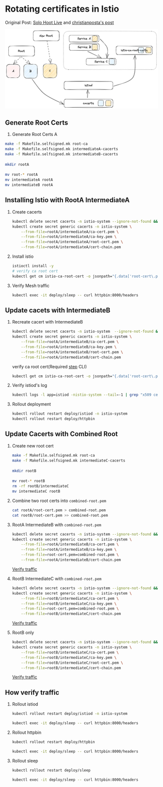 # Rotating certificates in Istio

Original Post: [Solo Hoot Live](https://www.youtube.com/watch?v=hD7L-haWJew) and [christianposta's post](https://blog.christianposta.com/diving-into-istio-1-6-certificate-rotation/)

![Rotating certificates in Istio](./rotating-certificates.png)

## Generate Root Certs

1. Generate Root Certs A

```bash
make -f Makefile.selfsigned.mk root-ca
make -f Makefile.selfsigned.mk intermediateA-cacerts
make -f Makefile.selfsigned.mk intermediateB-cacerts

mkdir rootA

mv root-* rootA
mv intermediateA rootA
mv intermediateB rootA
```

## Installing Istio with RootA IntermediateA


1. Create cacerts

    ```bash
    kubectl delete secret cacerts -n istio-system --ignore-not-found && \
    kubectl create secret generic cacerts -n istio-system \
        --from-file=rootA/intermediateA/ca-cert.pem \
        --from-file=rootA/intermediateA/ca-key.pem \
        --from-file=rootA/intermediateA/root-cert.pem \
        --from-file=rootA/intermediateA/cert-chain.pem
    ```

1. Install istio

    ```bash
    istioctl install -y
    # verify ca root cert
    kubectl get cm istio-ca-root-cert -o jsonpath="{.data['root-cert\.pem']}" | step certificate inspect -
    ```

1. Verify Mesh traffic 
  
    ```bash
    kubectl exec -it deploy/sleep -- curl httpbin:8000/headers
    ```

## Update cacets with IntermediateB

1. Recreate cacert with IntermediateB

    ```bash
    kubectl delete secret cacerts -n istio-system  --ignore-not-found && \
    kubectl create secret generic cacerts -n istio-system \
        --from-file=rootA/intermediateB/ca-cert.pem \
        --from-file=rootA/intermediateB/ca-key.pem \
        --from-file=rootA/intermediateB/root-cert.pem \
        --from-file=rootA/intermediateB/cert-chain.pem
    ```

    verify ca root cert(Required [step](https://smallstep.com/docs/step-cli/#introduction-to-step) CLI)
    ```bash
    kubectl get cm istio-ca-root-cert -o jsonpath="{.data['root-cert\.pem']}" | step certificate inspect -
    ```

1. Verify istiod's log

    ```bash
    kubectl logs -l app=istiod -nistio-system --tail=-1 | grep "x509 cert - Issuer"
    ```

1. Rollout deployment

    ```bash
    kubectl rollout restart deploy/istiod -n istio-system
    kubectl rollout restart deploy/httpbin
    ```

## Update Cacerts with Combined Root

1. Create new root cert

    ```bash
    make -f Makefile.selfsigned.mk root-ca
    make -f Makefile.selfsigned.mk intermediateC-cacerts

    mkdir rootB

    mv root-* rootB
    rm -rf rootB/intermediateC
    mv intermediateC rootB
    ```

1. Combine two root certs into `combined-root.pem`

    ```bash
    cat rootA/root-cert.pem > combined-root.pem
    cat rootB/root-cert.pem >> combined-root.pem
    ```

1. RootA IntermediateB with `combined-root.pem`

    ```bash
    kubectl delete secret cacerts -n istio-system --ignore-not-found && \
    kubectl create secret generic cacerts -n istio-system \
        --from-file=rootA/intermediateB/ca-cert.pem \
        --from-file=rootA/intermediateB/ca-key.pem \
        --from-file=root-cert.pem=combined-root.pem \
        --from-file=rootA/intermediateB/cert-chain.pem
    ```
    
    [Verify traffic](#how-verify-traffic)

1. RootB IntermediateC with `combined-root.pem`

    ```bash
    kubectl delete secret cacerts -n istio-system --ignore-not-found && \
    kubectl create secret generic cacerts -n istio-system \
        --from-file=rootB/intermediateC/ca-cert.pem \
        --from-file=rootB/intermediateC/ca-key.pem \
        --from-file=root-cert.pem=combined-root.pem \
        --from-file=rootB/intermediateC/cert-chain.pem
    ```
    
    [Verify traffic](#how-verify-traffic)

1. RootB only

    ```bash
    kubectl delete secret cacerts -n istio-system --ignore-not-found && \
    kubectl create secret generic cacerts -n istio-system \
        --from-file=rootB/intermediateC/ca-cert.pem \
        --from-file=rootB/intermediateC/ca-key.pem \
        --from-file=rootB/intermediateC/root-cert.pem \
        --from-file=rootB/intermediateC/cert-chain.pem
    ```

    [Verify traffic](#how-verify-traffic)

## How verify traffic

1. Rollout istiod

    ```bash
    kubectl rollout restart deploy/istiod -n istio-system
    ```

    ```bash
    kubectl exec -it deploy/sleep -- curl httpbin:8000/headers
    ```

1. Rollout httpbin

    ```bash
    kubectl rollout restart deploy/httpbin
    ```

    ```bash
    kubectl exec -it deploy/sleep -- curl httpbin:8000/headers
    ```

1. Rollout sleep

    ```bash
    kubectl rollout restart deploy/sleep
    ```

    ```bash
    kubectl exec -it deploy/sleep -- curl httpbin:8000/headers
    ```
